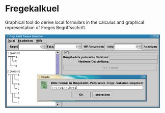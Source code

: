 # Fregekalkuel
Graphical tool do derive local formulars in the calculus and graphical representation of Freges Begriffsschrift.

![Screenshot](hinzu.png)